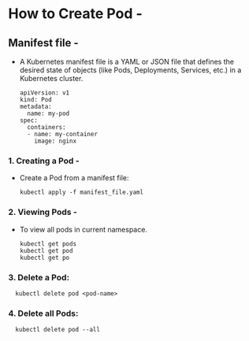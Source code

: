 # How to Create Pod -
## Manifest file -
- A Kubernetes manifest file is a YAML or JSON file that defines the desired state of objects (like Pods, Deployments, Services, etc.) in a Kubernetes cluster.

      apiVersion: v1
      kind: Pod
      metadata:
        name: my-pod
      spec:
        containers:
        - name: my-container
          image: nginx








### 1. Creating a Pod -
- Create a Pod from a manifest file:

      kubectl apply -f manifest_file.yaml

### 2. Viewing Pods -
- To view all pods in current namespace.

      kubectl get pods
      kubectl get pod
      kubectl get po

### 3. Delete a Pod:

      kubectl delete pod <pod-name>

### 4. Delete all Pods:

      kubectl delete pod --all

  

